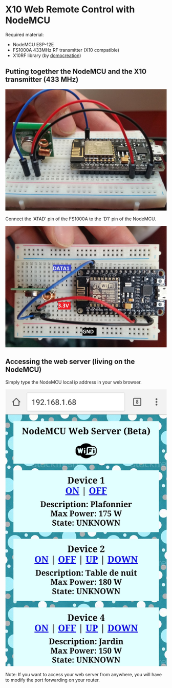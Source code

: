# X10 Web Remote Control with NodeMCU

Required material:
- NodeMCU ESP-12E
- FS1000A 433MHz RF transmitter (X10 compatible)
- X10RF library (by [domocreation](http://www.domocreation.fr/projets/librairies/x10-rf-arduino.html))

## Putting together the NodeMCU and the X10 transmitter (433 MHz)

![Pic 1](https://github.com/nicolasfguillaume/X10-Web-Remote-Control-IoT/blob/master/X10-3.jpg)

Connect the 'ATAD' pin of the FS1000A to the 'D1' pin of the NodeMCU.

![Pic 2](https://github.com/nicolasfguillaume/X10-Web-Remote-Control-IoT/blob/master/X10-22.jpg)

## Accessing the web server (living on the NodeMCU)

Simply type the NodeMCU local ip address in your web browser. 

![Pic 3](https://github.com/nicolasfguillaume/X10-Web-Remote-Control-IoT/blob/master/screenshot-android.jpg)

Note: If you want to access your web server from anywhere, you will have to modify the port forwarding on your router.

